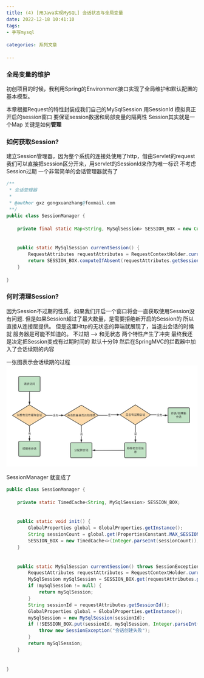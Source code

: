 ```yaml
---
title: (4) [用Java实现MySQL] 会话状态与全局变量
date: 2022-12-18 10:41:10
tags:
- 手写mysql

categories: 系列文章

---
```


### 全局变量的维护
初创项目的时候，我利用Spring的Environment接口实现了全局维护和默认配置的基本模型。

本章根据Request的特性封装成我们自己的MySqlSession
用SessionId 模拟真正开启的session窗口
要保证session数据和局部变量的隔离性
Session其实就是一个Map 关键是如何**管理**


### 如何获取Session?
建立Session管理器，因为整个系统的连接处使用了http，借由Servlet的request我们可以直接把session区分开来，用servlet的SessionId来作为唯一标识
不考虑Session过期
 一个非常简单的会话管理器就有了
```java
/**
 * 会话管理器
 *
 * @author gxz gongxuanzhang@foxmail.com
 **/
public class SessionManager {

    private final static Map<String, MySqlSession> SESSION_BOX = new ConcurrentHashMap<>();


    public static MySqlSession currentSession() {
        RequestAttributes requestAttributes = RequestContextHolder.currentRequestAttributes();
        return SESSION_BOX.computeIfAbsent(requestAttributes.getSessionId(), MySqlSession::new);
    }

}
```

### 何时清理Session?

因为Session不过期的性质，如果我们开启一个窗口将会一直获取使用Session没有问题.
但是如果Session超过了最大数量，是需要拒绝新开启的Session的
所以直接从连接层提供。
但是这里Http的无状态的弊端就展现了，当退出会话的时候就 服务器是可能不知道的。
不过期 --> 和无状态  两个特性产生了冲突
最终我还是决定把Session变成有过期时间的  默认十分钟 
然后在SpringMVC的拦截器中加入了会话续期的内容

一张图表示会话续期的过程
<img src="/images/mysql/session.png" alt="session"  />

SessionManager 就变成了
```java
public class SessionManager {

    private static TimedCache<String, MySqlSession> SESSION_BOX;


    public static void init() {
        GlobalProperties global = GlobalProperties.getInstance();
        String sessionCount = global.get(PropertiesConstant.MAX_SESSION_COUNT);
        SESSION_BOX = new TimedCache<>(Integer.parseInt(sessionCount));
    }


    public static MySqlSession currentSession() throws SessionException {
        RequestAttributes requestAttributes = RequestContextHolder.currentRequestAttributes();
        MySqlSession mySqlSession = SESSION_BOX.get(requestAttributes.getSessionId());
        if (mySqlSession != null) {
            return mySqlSession;
        }
        String sessionId = requestAttributes.getSessionId();
        GlobalProperties global = GlobalProperties.getInstance();
        mySqlSession = new MySqlSession(sessionId);
        if (!SESSION_BOX.put(sessionId, mySqlSession, Integer.parseInt(global.get(SESSION_DURATION)))) {
            throw new SessionException("会话创建失败");
        }
        return mySqlSession;
    }


}
```
